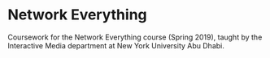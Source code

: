 # Network Everything
Coursework for the Network Everything course (Spring 2019), taught by the Interactive Media department at New York University Abu Dhabi.
